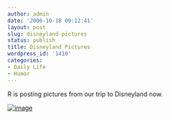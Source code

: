 ```yaml
---
author: admin
date: '2006-10-18 09:12:41'
layout: post
slug: disneyland-pictures
status: publish
title: Disneyland Pictures
wordpress_id: '1410'
categories:
- Daily Life
- Humor
---
```


R is posting pictures from our trip to Disneyland now.

[![image](http://static.flickr.com/97/273122535_310fba2508.jpg?v=0)](http://www.flickr.com/photos/rerlin/273122535/in/photostream/)
